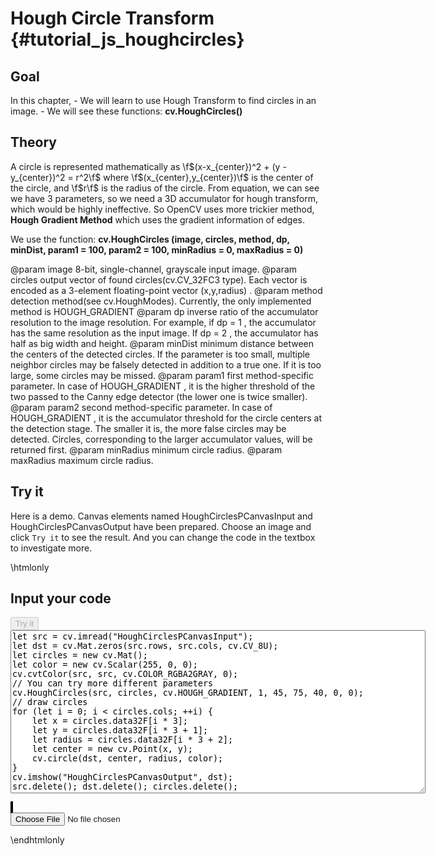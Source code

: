 Hough Circle Transform {#tutorial_js_houghcircles}
======================

Goal
----

In this chapter,
    -   We will learn to use Hough Transform to find circles in an image.
    -   We will see these functions: **cv.HoughCircles()**

Theory
------

A circle is represented mathematically as \f$(x-x_{center})^2 + (y - y_{center})^2 = r^2\f$ where
\f$(x_{center},y_{center})\f$ is the center of the circle, and \f$r\f$ is the radius of the circle. From
equation, we can see we have 3 parameters, so we need a 3D accumulator for hough transform, which
would be highly ineffective. So OpenCV uses more trickier method, **Hough Gradient Method** which
uses the gradient information of edges.

We use the function: **cv.HoughCircles (image, circles, method, dp, minDist, param1 = 100, param2 = 100, minRadius = 0, maxRadius = 0)** 

@param image       8-bit, single-channel, grayscale input image.
@param circles     output vector of found circles(cv.CV_32FC3 type). Each vector is encoded as a 3-element floating-point vector (x,y,radius) .
@param method      detection method(see cv.HoughModes). Currently, the only implemented method is HOUGH_GRADIENT
@param dp      	   inverse ratio of the accumulator resolution to the image resolution. For example, if dp = 1 , the accumulator has the same resolution as the input image. If dp = 2 , the accumulator has half as big width and height.
@param minDist     minimum distance between the centers of the detected circles. If the parameter is too small, multiple neighbor circles may be falsely detected in addition to a true one. If it is too large, some circles may be missed.
@param param1      first method-specific parameter. In case of HOUGH_GRADIENT , it is the higher threshold of the two passed to the Canny edge detector (the lower one is twice smaller).
@param param2      second method-specific parameter. In case of HOUGH_GRADIENT , it is the accumulator threshold for the circle centers at the detection stage. The smaller it is, the more false circles may be detected. Circles, corresponding to the larger accumulator values, will be returned first.
@param minRadius   minimum circle radius.
@param maxRadius   maximum circle radius.

Try it
------

Here is a demo. Canvas elements named HoughCirclesPCanvasInput and HoughCirclesPCanvasOutput have been prepared. Choose an image and
click `Try it` to see the result. And you can change the code in the textbox to investigate more.

\htmlonly
<!DOCTYPE html>
<head>
<style>
canvas {
    border: 1px solid black;
}
.err {
    color: red;
}
</style>
</head>
<body>
<div id="HoughCirclesPCodeArea">
<h2>Input your code</h2>
<button id="HoughCirclesPTryIt" disabled="true" onclick="HoughCirclesPExecuteCode()">Try it</button><br>
<textarea rows="17" cols="80" id="HoughCirclesPTestCode" spellcheck="false">
let src = cv.imread("HoughCirclesPCanvasInput");
let dst = cv.Mat.zeros(src.rows, src.cols, cv.CV_8U);
let circles = new cv.Mat();
let color = new cv.Scalar(255, 0, 0);
cv.cvtColor(src, src, cv.COLOR_RGBA2GRAY, 0);
// You can try more different parameters
cv.HoughCircles(src, circles, cv.HOUGH_GRADIENT, 1, 45, 75, 40, 0, 0);
// draw circles
for (let i = 0; i < circles.cols; ++i) {
    let x = circles.data32F[i * 3];
    let y = circles.data32F[i * 3 + 1];
    let radius = circles.data32F[i * 3 + 2];
    let center = new cv.Point(x, y);
    cv.circle(dst, center, radius, color);
}
cv.imshow("HoughCirclesPCanvasOutput", dst);
src.delete(); dst.delete(); circles.delete();
</textarea>
<p class="err" id="HoughCirclesPErr"></p>
</div>
<div id="HoughCirclesPShowcase">
    <div>
        <canvas id="HoughCirclesPCanvasInput"></canvas>
        <canvas id="HoughCirclesPCanvasOutput"></canvas>
    </div>
    <input type="file" id="HoughCirclesPInput" name="file" />
</div>
<script src="utils.js"></script>
<script async src="opencv.js" id="opencvjs"></script>
<script>
function HoughCirclesPExecuteCode() {
    let HoughCirclesPText = document.getElementById("HoughCirclesPTestCode").value;
    try {
        eval(HoughCirclesPText);
        document.getElementById("HoughCirclesPErr").innerHTML = " ";
    } catch(err) {
        document.getElementById("HoughCirclesPErr").innerHTML = err;
    }
}

loadImageToCanvas("coins.jpg", "HoughCirclesPCanvasInput");
let HoughCirclesPInputElement = document.getElementById("HoughCirclesPInput");
HoughCirclesPInputElement.addEventListener("change", HoughCirclesPHandleFiles, false);
function HoughCirclesPHandleFiles(e) {
    let HoughCirclesPUrl = URL.createObjectURL(e.target.files[0]);
    loadImageToCanvas(HoughCirclesPUrl, "HoughCirclesPCanvasInput");
}

function onReady() {
    document.getElementById("HoughCirclesPTryIt").disabled = false;
}
if (typeof cv !== 'undefined') {
    onReady();
} else {
    document.getElementById("opencvjs").onload = onReady;
}
</script>
</body>
\endhtmlonly
